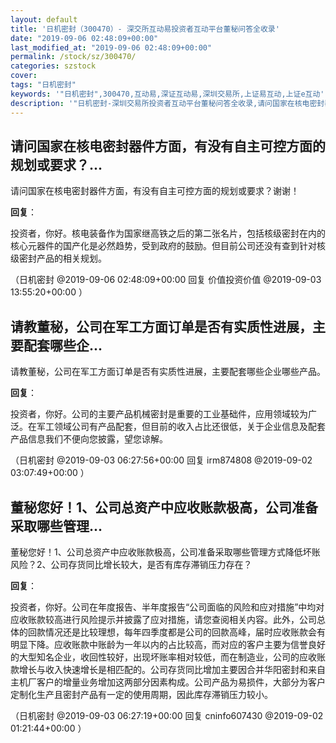 ```yaml
---
layout: default
title: '日机密封（300470）- 深交所互动易投资者互动平台董秘问答全收录'
date: "2019-09-06 02:48:09+00:00"
last_modified_at: "2019-09-06 02:48:09+00:00"
permalink: /stock/sz/300470/
categories: szstock
cover: 
tags: "日机密封"
keywords: '"日机密封",300470,互动易,深证互动易,深圳交易所,上证易互动,上证e互动'
description: '"日机密封-深圳交易所投资者互动平台董秘问答全收录,请问国家在核电密封器件方面，有没有自主可控方面的规划或要求？谢谢！"'
---
```


## 请问国家在核电密封器件方面，有没有自主可控方面的规划或要求？...

请问国家在核电密封器件方面，有没有自主可控方面的规划或要求？谢谢！

**回复**：

投资者，你好。核电装备作为国家继高铁之后的第二张名片，包括核级密封在内的核心元器件的国产化是必然趋势，受到政府的鼓励。但目前公司还没有查到针对核级密封产品的相关规划。 

（日机密封  @2019-09-06 02:48:09+00:00 回复 价值投资价值  @2019-09-03 13:55:20+00:00 ）

## 请教董秘，公司在军工方面订单是否有实质性进展，主要配套哪些企...

请教董秘，公司在军工方面订单是否有实质性进展，主要配套哪些企业哪些产品。

**回复**：

投资者，你好。公司的主要产品机械密封是重要的工业基础件，应用领域较为广泛。在军工领域公司有产品配套，但目前的收入占比还很低，关于企业信息及配套产品信息我们不便向您披露，望您谅解。 

（日机密封  @2019-09-03 06:27:56+00:00 回复 irm874808  @2019-09-02 03:07:49+00:00 ）

## 董秘您好！1、公司总资产中应收账款极高，公司准备采取哪些管理...

董秘您好！1、公司总资产中应收账款极高，公司准备采取哪些管理方式降低坏账风险？2、公司存货同比增长较大，是否有库存滞销压力存在？

**回复**：

投资者，你好。公司在年度报告、半年度报告“公司面临的风险和应对措施”中均对应收账款较高进行风险提示并披露了应对措施，请您查阅相关内容。此外，公司总体的回款情况还是比较理想，每年四季度都是公司的回款高峰，届时应收账款会有明显下降。应收账款中账龄为一年以内的占比较高，而对应的客户主要为信誉良好的大型知名企业，收回性较好，出现坏账率相对较低，而在制造业，公司的应收账款增长与收入快速增长是相匹配的。公司存货同比增加主要因合并华阳密封和来自主机厂客户的增量业务增加这两部分因素构成。公司产品为易损件，大部分为客户定制化生产且密封产品有一定的使用周期，因此库存滞销压力较小。 

（日机密封  @2019-09-03 06:27:19+00:00 回复 cninfo607430  @2019-09-02 01:21:44+00:00 ）

